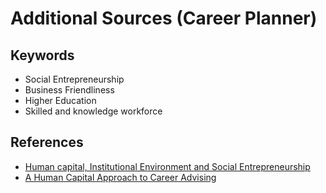 ---
---

# Additional Sources (Career Planner)

## Keywords

- Social Entrepreneurship
- Business Friendliness
- Higher Education
- Skilled and knowledge workforce

## References

- [Human capital, Institutional Environment and Social Entrepreneurship](https://lup.lub.lu.se/luur/download?func=downloadFile&recordOId=9056827&fileOId=9056829)
- [A Human Capital Approach to Career Advising](https://d1wqtxts1xzle7.cloudfront.net/47244271/Human_Capital_Approach_to_Career_Advising-2011-libre.pdf?1468503455=&response-content-disposition=inline%3B+filename%3DHuman_Capital_Approach_to_Career_Advisin.pdf&Expires=1713246406&Signature=gqSRez2WXHvNnVGJX0un-5YiLGxSaQQ2JNHqw5Fhllauv7v6WXL1XLU~Z2~w~12~pvMn5Bz3zQtQ-bWBiryEgssRbRvWgPoLOxPfXPtu~kUyJcsdqNpCkGxyCEyEPPMUsDiLgRG-pJKEYCLM2l9nCxwc4Po8vG8OvrFt1tECh8Qz9Oj2~sp6VC7mFNKeKdDFpxEbD00Bx0uUCOgAfefm389qQfRq5spl9mz1p-ymYyU2guVD1AOr9nBGyiJv2Bclst6R1eXLeb1p~NbpbJQPe3Ivr8mg8PYVqSOSWnTfGVpZihrNIEHHfS6Kj71mRwO0K9HOivFXH20tz-XggRMZgw__&Key-Pair-Id=APKAJLOHF5GGSLRBV4ZA)